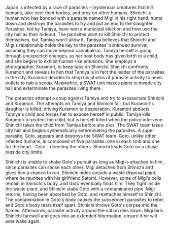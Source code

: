 Japan is infected by a race of parasites - mysterious creatures that kill humans, take over their bodies, and prey on other humans. Shinichi, a human who has bonded with a parasite named Migi in his right hand, hunts down and destroys the parasites to try and put an end to the slaughter. Parasites, led by Tamiya, have won a municipal election and how use the city hall as their hideout. The parasites want to kill Shinichi to protect themselves, but Tamiya won't allow it. Tamiya believes that Shinichi and Migi's relationship holds the key to the parasites' continued survival, assuming they can move beyond cannibalism. Tamiya herself is going through unexpected changes, as her host body has given birth to a child, and she begins to exhibit human-like emotions. She employs a photographer, Kuramori, to keep tabs on Shinichi. Shinichi confronts Kuramori and reveals to him that Tamiya is in fact the leader of the parasites in the city. Kuramori decides to shop his photos of parasite activity to news outlets to nab a scoop. Meanwhile, a SWAT unit makes plans to invade city hall and exterminate the parasites living there.

The parasites attempt a coup against Tamiya and try to assassinate Shinichi and Kuramori. The attempts on Tamiya and Shinichi fail, but Kuramori's daughter is killed, driving Kuramori to desperation. Kuramori abducts Tamiya's child and forces her to expose herself in public. Tamiya kills Kuramori to protect the child, but is herself killed when the police intervene. Shinichi takes the child from Tamiya before she dies. The SWAT team takes city hall and begins systematically exterminating the parasites. A super parasite, Goto, appears and destroys the SWAT team. Goto, unlike other infected humans, is composed of five parasites: one in each limb and one for the head - Goto - directing the others. Shinichi leads Goto on a chase outside city limits.

Shinichi is unable to shake Goto's pursuit as long as Migi is attached to him, since parasites can sense each other. Migi detaches from Shinichi and gives him a chance to run. Shinichi hides outside a waste disposal plant, where he reunites with his girlfriend Satomi. However, some of Migi's cells remain in Shinichi's body, and Goto eventually finds him. They fight inside the waste plant, and Shinichi stabs Goto with a contaminated pipe. Migi returns, having been absorbed by Goto, and reattaches himself to Shinichi. The contamination in Goto's body causes the subservient parasites to rebel, and Goto's body tears itself apart. Shinichi throws Goto's corpse into the flames. Afterwards, parasite activity around the nation dies down. Migi bids Shinichi farewell and goes into an extended hibernation, unsure if he will ever wake again.